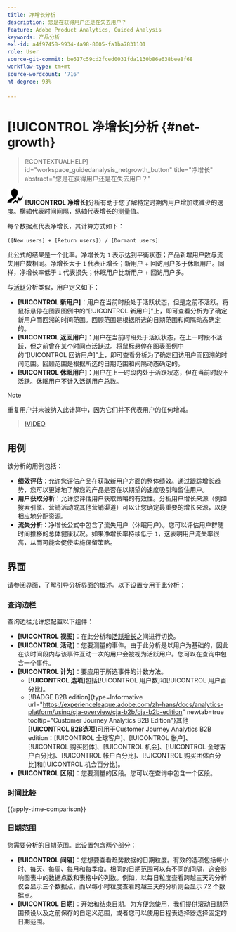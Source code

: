 ```yaml
---
title: 净增长分析
description: 您是在获得用户还是在失去用户？
feature: Adobe Product Analytics, Guided Analysis
keywords: 产品分析
exl-id: a4f97458-9934-4a98-8005-fa1ba7831101
role: User
source-git-commit: be617c59cd2fced0031fda1130b86e638bee8f68
workflow-type: tm+mt
source-wordcount: '716'
ht-degree: 93%

---
```


# [!UICONTROL 净增长]分析 {#net-growth}

<!-- markdownlint-disable MD034 -->

>[!CONTEXTUALHELP]
>id="workspace_guidedanalysis_netgrowth_button"
>title="净增长"
>abstract="您是在获得用户还是在失去用户？"

<!-- markdownlint-enable MD034 -->

![NetGrowth](/help/assets/icons/NetGrowth.svg) **[!UICONTROL 净增长]**&#x200B;分析有助于您了解特定时期内用户增加或减少的速度。横轴代表时间间隔，纵轴代表增长的测量值。

每个数据点代表净增长，其计算方式如下：

`([New users] + [Return users]) / [Dormant users]`

此公式的结果是一个比率。净增长为 `1` 表示达到平衡状态；产品新增用户数与流失用户数相同。净增长大于 `1` 代表正增长；新用户 + 回访用户多于休眠用户。同样，净增长率低于 `1` 代表损失；休眠用户比新用户 + 回访用户多。

与[活跃](active-growth.md)分析类似，用户定义如下：

* **[!UICONTROL 新用户]**：用户在当前时段处于活跃状态，但是之前不活跃。将鼠标悬停在图表图例中的“[!UICONTROL 新用户]”上，即可查看分析为了确定新用户而回溯的时间范围。回顾范围是根据所选的日期范围和间隔动态确定的。
* **[!UICONTROL 返回用户]**：用户在当前时段处于活跃状态，在上一时段不活跃，但之前曾在某个时间点活跃过。将鼠标悬停在图表图例中的“[!UICONTROL 回访用户]”上，即可查看分析为了确定回访用户而回溯的时间范围。回顾范围是根据所选的日期范围和间隔动态确定的。
* **[!UICONTROL 休眠用户]**：用户在上一时段内处于活跃状态，但在当前时段不活跃。休眠用户不计入活跃用户总数。

>[!NOTE]
>
>重复用户并未被纳入此计算中，因为它们并不代表用户的任何增减。

>[!VIDEO](https://video.tv.adobe.com/v/3423458/?captions=chi_hans&quality=12&learn=on)


## 用例

该分析的用例包括：

* **绩效评估**：允许您评估产品在获取新用户方面的整体绩效。通过跟踪增长趋势，您可以更好地了解您的产品是否在以期望的速度吸引和留住用户。
* **用户获取分析**：允许您评估用户获取策略的有效性。分析用户增长来源（例如搜索引擎、营销活动或其他营销渠道）可以让您确定最重要的增长来源，以便相应地分配资源。
* **流失分析**：净增长公式中包含了流失用户（休眠用户）。您可以评估用户群随时间推移的总体健康状况。如果净增长率持续低于 `1`，这表明用户流失率很高，从而可能会促使实施保留策略。

## 界面

请参阅[界面](../overview.md#interface)，了解引导分析界面的概述。以下设置专用于此分析：

### 查询边栏

查询边栏允许您配置以下组件：

* **[!UICONTROL 视图]**：在此分析和[活跃增长](active-growth.md)之间进行切换。
* **[!UICONTROL 活动]**：您要测量的事件。由于此分析是以用户为基础的，因此在该时间段内与该事件互动一次的用户会被视为活跃用户。您可以在查询中包含一个事件。
* **[!UICONTROL 计为]**：要应用于所选事件的计数方法。 <ul><li>**[!UICONTROL 选项]**&#x200B;包括[!UICONTROL 用户数]和[!UICONTROL 用户百分比]。</li><li>[!BADGE B2B edition]{type=Informative url="https://experienceleague.adobe.com/zh-hans/docs/analytics-platform/using/cja-overview/cja-b2b/cja-b2b-edition" newtab=true tooltip="Customer Journey Analytics B2B Edition"}其他&#x200B;**[!UICONTROL B2B选项]**&#x200B;可用于Customer Journey Analytics B2B edition：[!UICONTROL 全球客户]、[!UICONTROL 帐户]、[!UICONTROL 购买团体]、[!UICONTROL 机会]、[!UICONTROL 全球客户百分比]、[!UICONTROL 帐户百分比]、[!UICONTROL 购买团体百分比]和[!UICONTROL 机会百分比]。</li></ul>
* **[!UICONTROL 区段]**：您要测量的区段。您可以在查询中包含一个区段。

### 时间比较

{{apply-time-comparison}}

### 日期范围

您需要分析的日期范围。此设置包含两个部分：

* **[!UICONTROL 间隔]**：您想要查看趋势数据的日期粒度。有效的选项包括每小时、每天、每周、每月和每季度。相同的日期范围可以有不同的间隔，这会影响图表中的数据点数和表格中的列数。例如，以每日粒度查看跨越三天的分析仅会显示三个数据点，而以每小时粒度查看跨越三天的分析则会显示 72 个数据点。
* **[!UICONTROL 日期]**：开始和结束日期。为方便您使用，我们提供滚动日期范围预设以及之前保存的自定义范围，或者您可以使用日程表选择器选择固定的日期范围。

<!-- 
## Example

See below for an example of the analysis.

![Net growth compare](../assets/net-growth-compare.png)

-->
